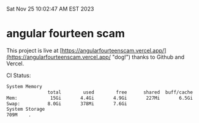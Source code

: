 Sat Nov 25 10:02:47 AM EST 2023

# angular fourteen scam


This project is live at [https://angularfourteenscam.vercel.app/](https://angularfourteenscam.vercel.app/ "dog!") thanks to Github and Vercel.

CI Status: 

```bash
System Memory
               total        used        free      shared  buff/cache   available
Mem:            15Gi       4.4Gi       4.9Gi       227Mi       6.5Gi        10Gi
Swap:          8.0Gi       378Mi       7.6Gi
System Storage
709M	.
```
```bash
